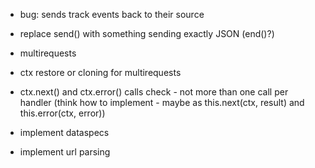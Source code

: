 * bug: sends track events back to their source
* replace send() with something sending exactly JSON (end()?)

* multirequests
* ctx restore or cloning for multirequests

* ctx.next() and ctx.error() calls check - not more than one call per handler (think how to implement - maybe as this.next(ctx, result) and this.error(ctx, error))

* implement dataspecs
* implement url parsing

